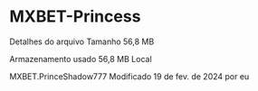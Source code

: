 # MXBET-Princess
 
Detalhes do arquivo
Tamanho 
56,8 MB

Armazenamento usado 
56,8 MB
Local

MXBET.PrinceShadow777
Modificado 
19 de fev. de 2024 por eu
